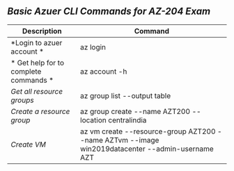 ## *Basic Azuer CLI Commands for AZ-204 Exam*


Description | Command 
--- | --- 
*Login to azuer account * | az login 
* Get help for to complete commands * | az account -h
*Get all  resource groups* | az group list --output table
*Create a resource group* |az group create --name AZT200 --location centralindia
*Create VM* |az vm create --resource-group AZT200 --name AZTvm --image win2019datacenter --admin-username AZT